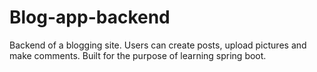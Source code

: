 # Blog-app-backend
Backend of a blogging site. Users can create posts, upload pictures and make comments. Built for the purpose of learning spring boot.
